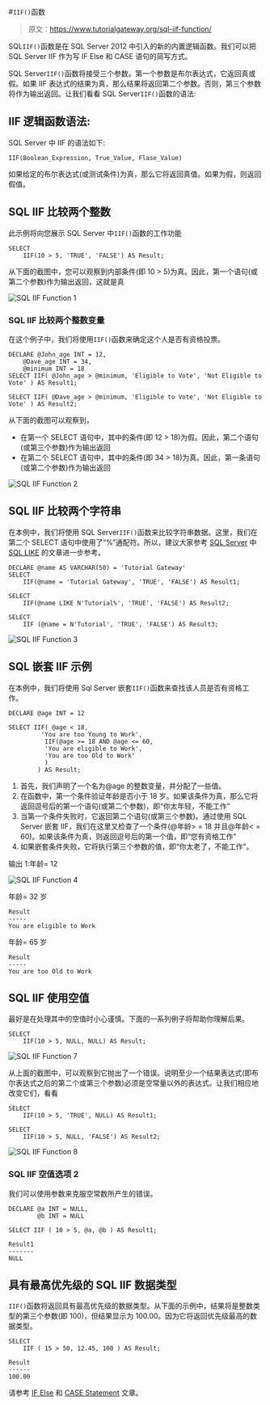 #`IIF()`函数

> 原文：<https://www.tutorialgateway.org/sql-iif-function/>

SQL`IIF()`函数是在 SQL Server 2012 中引入的新的内置逻辑函数。我们可以把 SQL Server IIF 作为写 IF Else 和 CASE 语句的简写方式。

SQL Server`IIF()`函数将接受三个参数。第一个参数是布尔表达式，它返回真或假。如果 IIF 表达式的结果为真，那么结果将返回第二个参数。否则，第三个参数将作为输出返回。让我们看看 SQL Server`IIF()`函数的语法:

## IIF 逻辑函数语法:

SQL Server 中 IIF 的语法如下:

```
IIF(Boolean_Expression, True_Value, Flase_Value)
```

如果给定的布尔表达式(或测试条件)为真，那么它将返回真值。如果为假，则返回假值。

## SQL IIF 比较两个整数

此示例将向您展示 SQL Server 中`IIF()`函数的工作功能

```
SELECT 
	IIF(10 > 5, 'TRUE', 'FALSE') AS Result;
```

从下面的截图中，您可以观察到内部条件(即 10 > 5)为真。因此，第一个语句(或第二个参数)作为输出返回，这就是真

![SQL IIF Function 1](img/1d766a35e0119ca3ea72022134ddc6d9.png)

### SQL IIF 比较两个整数变量

在这个例子中，我们将使用`IIF()`函数来确定这个人是否有资格投票。

```
DECLARE @John_age INT = 12,
	@Dave_age INT = 34, 
	@minimum INT = 18  
SELECT IIF( @John_age > @minimum, 'Eligible to Vote', 'Not Eligible to Vote' ) AS Result1;  

SELECT IIF( @Dave_age > @minimum, 'Eligible to Vote', 'Not Eligible to Vote' ) AS Result2;
```

从下面的截图可以观察到，

*   在第一个 SELECT 语句中，其中的条件(即 12 > 18)为假。因此，第二个语句(或第三个参数)作为输出返回
*   在第二个 SELECT 语句中，其中的条件(即 34 > 18)为真。因此，第一条语句(或第二个参数)作为输出返回

![SQL IIF Function 2](img/2b7342a6b0efbf4b2936f65c72965e60.png)

## SQL IIF 比较两个字符串

在本例中，我们将使用 SQL Server`IIF()`函数来比较字符串数据。这里，我们在第二个 SELECT 语句中使用了“%”通配符。所以，建议大家参考 [SQL Server](https://www.tutorialgateway.org/sql/) 中 [SQL LIKE](https://www.tutorialgateway.org/sql-like/) 的文章进一步参考。

```
DECLARE @name AS VARCHAR(50) = 'Tutorial Gateway'
SELECT 
	IIF(@name = 'Tutorial Gateway', 'TRUE', 'FALSE') AS Result1;

SELECT 
	IIF(@name LIKE N'Tutorial%', 'TRUE', 'FALSE') AS Result2;

SELECT 
	IIF (@name = N'Tutorial', 'TRUE', 'FALSE') AS Result3;
```

![SQL IIF Function 3](img/3659fe4891399b238d2ea03390ff655e.png)

## SQL 嵌套 IIF 示例

在本例中，我们将使用 Sql Server 嵌套`IIF()`函数来查找该人员是否有资格工作。

```
DECLARE @age INT = 12

SELECT IIF( @age < 18, 
	     'You are too Young to Work', 
	      IIF(@age >= 18 AND @age <= 60, 
		  'You are eligible to Work', 
		  'You are too Old to Work'
		  )
	    ) AS Result;
```

1.  首先，我们声明了一个名为@age 的整数变量，并分配了一些值。
2.  在函数中，第一个条件验证年龄是否小于 18 岁。如果该条件为真，那么它将返回逗号后的第一个语句(或第二个参数)，即“你太年轻，不能工作”
3.  当第一个条件失败时，它返回第二个语句(或第三个参数)。通过使用 SQL Server 嵌套 IIF，我们在这里又检查了一个条件(@年龄> = 18 并且@年龄< = 60)。如果该条件为真，则返回逗号后的第一个值，即“您有资格工作”
4.  如果嵌套条件失败，它将执行第三个参数的值，即“你太老了，不能工作”。

输出 1:年龄= 12

![SQL IIF Function 4](img/b2213e477e573d8b9968c60ea5d9ee5a.png)

年龄= 32 岁

```
Result
-----
You are eligible to Work
```

年龄= 65 岁

```
Result
-----
You are too Old to Work
```

## SQL IIF 使用空值

最好是在处理其中的空值时小心谨慎。下面的一系列例子将帮助你理解后果。

```
SELECT 
	IIF(10 > 5, NULL, NULL) AS Result;
```

![SQL IIF Function 7](img/929e3c0c4789c05afe95aa7d6cbda4ea.png)

从上面的截图中，可以观察到它抛出了一个错误。说明至少一个结果表达式(即布尔表达式之后的第二个或第三个参数)必须是空常量以外的表达式。让我们相应地改变它们，看看

```
SELECT 
	IIF(10 > 5, 'TRUE', NULL) AS Result1;

SELECT 
	IIF(10 > 5, NULL, 'FALSE') AS Result2;
```

![SQL IIF Function 8](img/deb64d1c4cff698f71bf7c628c0af138.png)

### SQL IIF 空值选项 2

我们可以使用参数来克服空常数所产生的错误。

```
DECLARE @a INT = NULL,
        @b INT = NULL

SELECT IIF ( 10 > 5, @a, @b ) AS Result1;
```

```
Result1
-------
NULL
```

## 具有最高优先级的 SQL IIF 数据类型

`IIF()`函数将返回具有最高优先级的数据类型。从下面的示例中，结果将是整数类型的第三个参数(即 100)，但结果显示为 100.00。因为它将返回优先级最高的数据类型。

```
SELECT 
	IIF ( 15 > 50, 12.45, 100 ) AS Result;
```

```
Result
------
100.00
```

请参考 [IF Else](https://www.tutorialgateway.org/sql-if-else/) 和 [CASE Statement](https://www.tutorialgateway.org/sql-case-statement/) 文章。